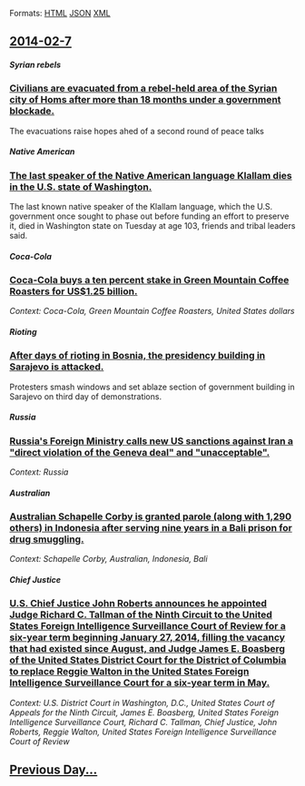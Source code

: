 
Formats: [HTML](2014/02/7/index.html)  [JSON](2014/02/7/index.json)  [XML](2014/02/7/index.xml)  

## [2014-02-7](/news/2014/02/7/index.md)

##### Syrian rebels
### [Civilians are evacuated from a rebel-held area of the Syrian city of Homs after more than 18 months under a government blockade. ](/news/2014/02/7/civilians-are-evacuated-from-a-rebel-held-area-of-the-syrian-city-of-homs-after-more-than-18-months-under-a-government-blockade.md)
The evacuations raise hopes ahed of a second round of peace talks

##### Native American
### [The last speaker of the Native American language Klallam dies in the U.S. state of Washington. ](/news/2014/02/7/the-last-speaker-of-the-native-american-language-klallam-dies-in-the-u-s-state-of-washington.md)
The last known native speaker of the Klallam language, which the U.S. government once sought to phase out before funding an effort to preserve it, died in Washington state on Tuesday at age 103, friends and tribal leaders said.

##### Coca-Cola
### [Coca-Cola buys a ten percent stake in Green Mountain Coffee Roasters for US$1.25 billion. ](/news/2014/02/7/coca-cola-buys-a-ten-percent-stake-in-green-mountain-coffee-roasters-for-us-1-25-billion.md)
_Context: Coca-Cola, Green Mountain Coffee Roasters, United States dollars_

##### Rioting
### [After days of rioting in Bosnia, the presidency building in Sarajevo is attacked. ](/news/2014/02/7/after-days-of-rioting-in-bosnia-the-presidency-building-in-sarajevo-is-attacked.md)
Protesters smash windows and set ablaze section of government building in Sarajevo on third day of demonstrations.

##### Russia
### [Russia's Foreign Ministry calls new US sanctions against Iran a "direct violation of the Geneva deal" and "unacceptable". ](/news/2014/02/7/russia-s-foreign-ministry-calls-new-us-sanctions-against-iran-a-direct-violation-of-the-geneva-deal-and-unacceptable.md)
_Context: Russia_

##### Australian
### [Australian Schapelle Corby is granted parole (along with 1,290 others) in Indonesia after serving nine years in a Bali prison for drug smuggling. ](/news/2014/02/7/australian-schapelle-corby-is-granted-parole-along-with-1-290-others-in-indonesia-after-serving-nine-years-in-a-bali-prison-for-drug-smugg.md)
_Context: Schapelle Corby, Australian, Indonesia, Bali_

##### Chief Justice
### [U.S. Chief Justice John Roberts announces he appointed Judge Richard C. Tallman of the Ninth Circuit to the United States Foreign Intelligence Surveillance Court of Review for a six-year term beginning January 27, 2014, filling the vacancy that had existed since August, and Judge James E. Boasberg of the United States District Court for the District of Columbia to replace Reggie Walton in the United States Foreign Intelligence Surveillance Court for a six-year term in May. ](/news/2014/02/7/u-s-chief-justice-john-roberts-announces-he-appointed-judge-richard-c-tallman-of-the-ninth-circuit-to-the-united-states-foreign-intelligen.md)
_Context: U.S. District Court in Washington, D.C., United States Court of Appeals for the Ninth Circuit, James E. Boasberg, United States Foreign Intelligence Surveillance Court, Richard C. Tallman, Chief Justice, John Roberts, Reggie Walton, United States Foreign Intelligence Surveillance Court of Review_

## [Previous Day...](/news/2014/02/6/index.md)

